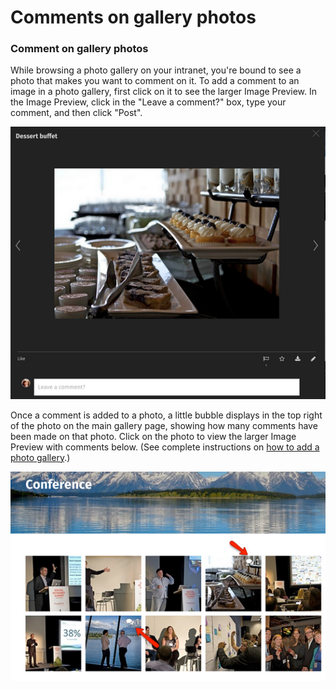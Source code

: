 # Comments on gallery photos

### Comment on gallery photos

While browsing a photo gallery on your intranet, you're bound to see a photo that makes you want to comment on it. To add a comment to an image in a photo gallery, first click on it to see the larger Image Preview. In the Image Preview, click in the "Leave a comment?" box, type your comment, and then click "Post".

![](../../../.gitbook/assets/5%20%2822%29.png)

Once a comment is added to a photo, a little bubble displays in the top right of the photo on the main gallery page, showing how many comments have been made on that photo. Click on the photo to view the larger Image Preview with comments below. \(See complete instructions on [how to add a photo gallery](../../add-pages-and-sections/add-a-photo-gallery/).\)  


![](../../../.gitbook/assets/6%20%2825%29.png)

